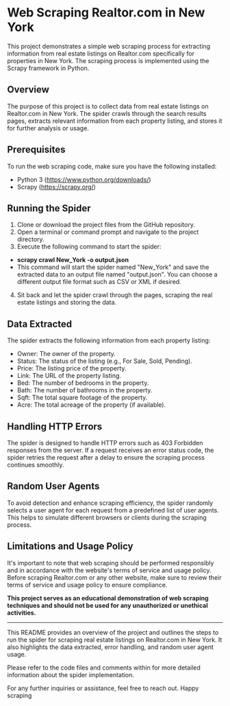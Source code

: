 # Web Scraping Realtor.com in New York

This project demonstrates a simple web scraping process for extracting information from real estate listings on Realtor.com specifically for properties in New York. The scraping process is implemented using the Scrapy framework in Python.

## Overview
The purpose of this project is to collect data from real estate listings on Realtor.com in New York. The spider crawls through the search results pages, extracts relevant information from each property listing, and stores it for further analysis or usage.

## Prerequisites
To run the web scraping code, make sure you have the following installed:

- Python 3 (https://www.python.org/downloads/)
- Scrapy (https://scrapy.org/)

## Running the Spider
1. Clone or download the project files from the GitHub repository.
2. Open a terminal or command prompt and navigate to the project directory.
3. Execute the following command to start the spider:
* **scrapy crawl New_York -o output.json**
* This command will start the spider named "New_York" and save the extracted data to an output file named "output.json". You can choose a different output file format such as CSV or XML if desired.
4. Sit back and let the spider crawl through the pages, scraping the real estate listings and storing the data.

## Data Extracted
The spider extracts the following information from each property listing:

* Owner: The owner of the property.
* Status: The status of the listing (e.g., For Sale, Sold, Pending).
* Price: The listing price of the property.
* Link: The URL of the property listing.
* Bed: The number of bedrooms in the property.
* Bath: The number of bathrooms in the property.
* Sqft: The total square footage of the property.
* Acre: The total acreage of the property (if available).

## Handling HTTP Errors
The spider is designed to handle HTTP errors such as 403 Forbidden responses from the server. If a request receives an error status code, the spider retries the request after a delay to ensure the scraping process continues smoothly.

## Random User Agents
To avoid detection and enhance scraping efficiency, the spider randomly selects a user agent for each request from a predefined list of user agents. This helps to simulate different browsers or clients during the scraping process.

## Limitations and Usage Policy
It's important to note that web scraping should be performed responsibly and in accordance with the website's terms of service and usage policy. Before scraping Realtor.com or any other website, make sure to review their terms of service and usage policy to ensure compliance.

**This project serves as an educational demonstration of web scraping techniques and should not be used for any unauthorized or unethical activities.**

-------------------------------------------------
This README provides an overview of the project and outlines the steps to run the spider for scraping real estate listings on Realtor.com in New York. It also highlights the data extracted, error handling, and random user agent usage.

Please refer to the code files and comments within for more detailed information about the spider implementation.

For any further inquiries or assistance, feel free to reach out. Happy scraping
